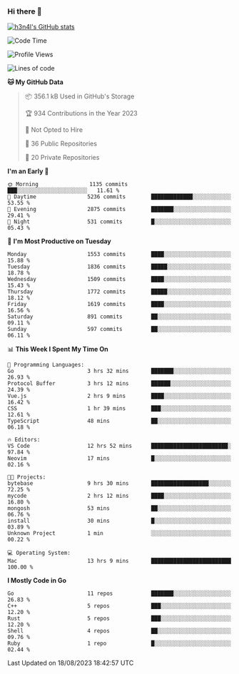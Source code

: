### Hi there 👋

[![h3n4l's GitHub stats](https://github-readme-stats.vercel.app/api?username=h3n4l&count_private=true&show_icons=true&theme=radical)](https://github.com/h3n4l/github-readme-stats)

<!--START_SECTION:waka-->
![Code Time](http://img.shields.io/badge/Code%20Time-1%2C504%20hrs%2029%20mins-blue)

![Profile Views](http://img.shields.io/badge/Profile%20Views-3-blue)

![Lines of code](https://img.shields.io/badge/From%20Hello%20World%20I%27ve%20Written-2.8%20million%20lines%20of%20code-blue)

**🐱 My GitHub Data** 

> 📦 356.1 kB Used in GitHub's Storage 
 > 
> 🏆 934 Contributions in the Year 2023
 > 
> 🚫 Not Opted to Hire
 > 
> 📜 36 Public Repositories 
 > 
> 🔑 20 Private Repositories 
 > 
**I'm an Early 🐤** 

```text
🌞 Morning                1135 commits        ███░░░░░░░░░░░░░░░░░░░░░░   11.61 % 
🌆 Daytime                5236 commits        █████████████░░░░░░░░░░░░   53.55 % 
🌃 Evening                2875 commits        ███████░░░░░░░░░░░░░░░░░░   29.41 % 
🌙 Night                  531 commits         █░░░░░░░░░░░░░░░░░░░░░░░░   05.43 % 
```
📅 **I'm Most Productive on Tuesday** 

```text
Monday                   1553 commits        ████░░░░░░░░░░░░░░░░░░░░░   15.88 % 
Tuesday                  1836 commits        █████░░░░░░░░░░░░░░░░░░░░   18.78 % 
Wednesday                1509 commits        ████░░░░░░░░░░░░░░░░░░░░░   15.43 % 
Thursday                 1772 commits        █████░░░░░░░░░░░░░░░░░░░░   18.12 % 
Friday                   1619 commits        ████░░░░░░░░░░░░░░░░░░░░░   16.56 % 
Saturday                 891 commits         ██░░░░░░░░░░░░░░░░░░░░░░░   09.11 % 
Sunday                   597 commits         ██░░░░░░░░░░░░░░░░░░░░░░░   06.11 % 
```


📊 **This Week I Spent My Time On** 

```text
💬 Programming Languages: 
Go                       3 hrs 32 mins       ███████░░░░░░░░░░░░░░░░░░   26.93 % 
Protocol Buffer          3 hrs 12 mins       ██████░░░░░░░░░░░░░░░░░░░   24.39 % 
Vue.js                   2 hrs 9 mins        ████░░░░░░░░░░░░░░░░░░░░░   16.42 % 
CSS                      1 hr 39 mins        ███░░░░░░░░░░░░░░░░░░░░░░   12.61 % 
TypeScript               48 mins             ██░░░░░░░░░░░░░░░░░░░░░░░   06.18 % 

🔥 Editors: 
VS Code                  12 hrs 52 mins      ████████████████████████░   97.84 % 
Neovim                   17 mins             █░░░░░░░░░░░░░░░░░░░░░░░░   02.16 % 

🐱‍💻 Projects: 
bytebase                 9 hrs 30 mins       ██████████████████░░░░░░░   72.25 % 
mycode                   2 hrs 12 mins       ████░░░░░░░░░░░░░░░░░░░░░   16.80 % 
mongosh                  53 mins             ██░░░░░░░░░░░░░░░░░░░░░░░   06.76 % 
install                  30 mins             █░░░░░░░░░░░░░░░░░░░░░░░░   03.89 % 
Unknown Project          1 min               ░░░░░░░░░░░░░░░░░░░░░░░░░   00.22 % 

💻 Operating System: 
Mac                      13 hrs 9 mins       █████████████████████████   100.00 % 
```

**I Mostly Code in Go** 

```text
Go                       11 repos            ███████░░░░░░░░░░░░░░░░░░   26.83 % 
C++                      5 repos             ███░░░░░░░░░░░░░░░░░░░░░░   12.20 % 
Rust                     5 repos             ███░░░░░░░░░░░░░░░░░░░░░░   12.20 % 
Shell                    4 repos             ██░░░░░░░░░░░░░░░░░░░░░░░   09.76 % 
Ruby                     1 repo              █░░░░░░░░░░░░░░░░░░░░░░░░   02.44 % 
```




 Last Updated on 18/08/2023 18:42:57 UTC
<!--END_SECTION:waka-->


